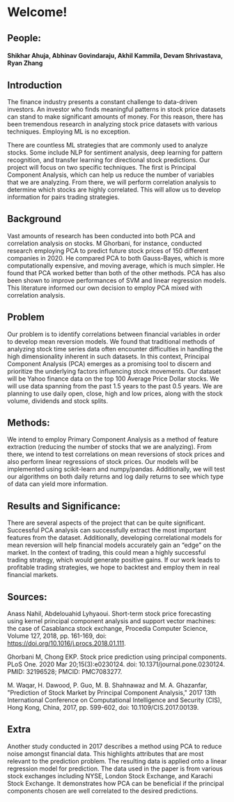 # Welcome!

## People:
#### Shikhar Ahuja, Abhinav Govindaraju, Akhil Kammila, Devam Shrivastava, Ryan Zhang

## Introduction
The finance industry presents a constant challenge to data-driven investors. An investor who finds meaningful patterns in stock price datasets can stand to make significant amounts of money. For this reason, there has been tremendous research in analyzing stock price datasets with various techniques. Employing ML is no exception.

There are countless ML strategies that are commonly used to analyze stocks. Some include NLP for sentiment analysis, deep learning for pattern recognition, and transfer learning for directional stock predictions. Our project will focus on two specific techniques. The first is Principal Component Analysis, which can help us reduce the number of variables that we are analyzing. From there, we will perform correlation analysis to determine which stocks are highly correlated. This will allow us to develop information for pairs trading strategies.

## Background
Vast amounts of research has been conducted into both PCA and correlation analysis on stocks. M Ghorbani, for instance, conducted research employing PCA to predict future stock prices of 150 different companies in 2020. He compared PCA to both Gauss-Bayes, which is more computationally expensive, and moving average, which is much simpler. He found that PCA worked better than both of the other methods. PCA has also been shown to improve performances of SVM and linear regression models. This literature informed our own decision to employ PCA mixed with correlation analysis.

## Problem
Our problem is to identify correlations between financial variables in order to develop mean reversion models. We found that traditional methods of analyzing stock time series data often encounter difficulties in handling the high dimensionality inherent in such datasets. In this context, Principal Component Analysis (PCA) emerges as a promising tool to discern and prioritize the underlying factors influencing stock movements. Our dataset will be Yahoo finance data on the top 100 Average Price Dollar stocks. We will use data spanning from the past 1.5 years to the past 0.5 years. We are planning to use daily open, close, high and low prices, along with the stock volume, dividends and stock splits.

## Methods: 
We intend to employ Primary Component Analysis as a method of feature extraction (reducing the number of stocks that we are analyzing). From there, we intend to test correlations on mean reversions of stock prices and also perform linear regressions of stock prices. Our models will be implemented using scikit-learn and numpy/pandas. Additionally, we will test our algorithms on both daily returns and log daily returns to see which type of data can yield more information. 

## Results and Significance:
There are several aspects of the project that can be quite significant. Successful PCA analysis can successfully extract the most important features from the dataset. Additionally, developing correlational models for mean reversion will help financial models accurately gain an “edge” on the market. In the context of trading, this could mean a highly successful trading strategy, which would generate positive gains. If our work leads to profitable trading strategies, we hope to backtest and employ them in real financial markets.


## Sources:

Anass Nahil, Abdelouahid Lyhyaoui. Short-term stock price forecasting using kernel principal component analysis and support vector machines: the case of Casablanca stock exchange, Procedia Computer Science, Volume 127, 2018, pp. 161-169, doi: https://doi.org/10.1016/j.procs.2018.01.111.

Ghorbani M, Chong EKP. Stock price prediction using principal components. PLoS One. 2020 Mar 20;15(3):e0230124. doi: 10.1371/journal.pone.0230124. PMID: 32196528; PMCID: PMC7083277.

M. Waqar, H. Dawood, P. Guo, M. B. Shahnawaz and M. A. Ghazanfar, "Prediction of Stock Market by Principal Component Analysis," 2017 13th International Conference on Computational Intelligence and Security (CIS), Hong Kong, China, 2017, pp. 599-602, doi: 10.1109/CIS.2017.00139.

## Extra
Another study conducted in 2017 describes a method using PCA to reduce noise amongst financial data. This highlights attributes that are most relevant to the prediction problem. The resulting data is applied onto a linear regression model for prediction. The data used in the paper is from various stock exchanges including NYSE, London Stock Exchange, and Karachi Stock Exchange. It demonstrates how PCA can be beneficial if the principal components chosen are well correlated to the desired predictions.
